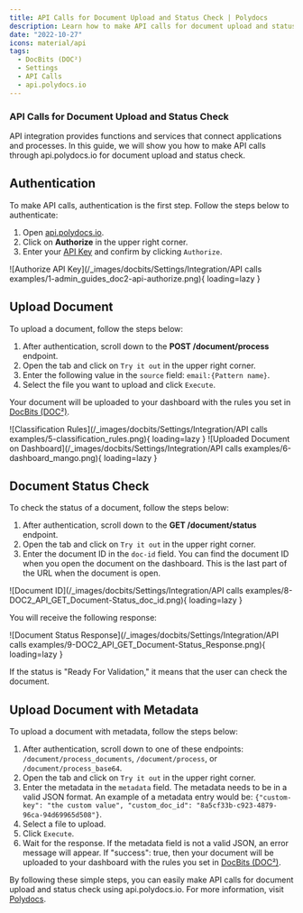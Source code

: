 ```yaml
---
title: API Calls for Document Upload and Status Check | Polydocs
description: Learn how to make API calls for document upload and status check using api.polydocs.io. Follow the step-by-step guide to authenticate and upload documents with metadata.
date: "2022-10-27"
icons: material/api
tags:
  - DocBits (DOC²)
  - Settings
  - API Calls
  - api.polydocs.io
---
```


### API Calls for Document Upload and Status Check

API integration provides functions and services that connect applications and processes. In this guide, we will show you how to make API calls through api.polydocs.io for document upload and status check.

## Authentication

To make API calls, authentication is the first step. Follow the steps below to authenticate:

1. Open [api.polydocs.io](https://api.polydocs.io/docs).
2. Click on **Authorize** in the upper right corner.
3. Enter your [API Key](/docbits/settings/integration/api-integration/) and confirm by clicking `Authorize`.

![Authorize API Key](/_images/docbits/Settings/Integration/API calls examples/1-admin_guides_doc2-api-authorize.png){ loading=lazy }

## Upload Document

To upload a document, follow the steps below:

1. After authentication, scroll down to the **POST /document/process** endpoint.
2. Open the tab and click on `Try it out` in the upper right corner.
3. Enter the following value in the `source` field: `email:{Pattern name}`.
4. Select the file you want to upload and click `Execute`.

Your document will be uploaded to your dashboard with the rules you set in [DocBits (DOC²)](https://app.polydocs.io/settings/classify-extract).

![Classification Rules](/_images/docbits/Settings/Integration/API calls examples/5-classification_rules.png){ loading=lazy }
![Uploaded Document on Dashboard](/_images/docbits/Settings/Integration/API calls examples/6-dashboard_mango.png){ loading=lazy }

## Document Status Check

To check the status of a document, follow the steps below:

1. After authentication, scroll down to the **GET /document/status** endpoint.
2. Open the tab and click on `Try it out` in the upper right corner.
3. Enter the document ID in the `doc-id` field. You can find the document ID when you open the document on the dashboard. This is the last part of the URL when the document is open.

![Document ID](/_images/docbits/Settings/Integration/API calls examples/8-DOC2_API_GET_Document-Status_doc_id.png){ loading=lazy }

You will receive the following response:

![Document Status Response](/_images/docbits/Settings/Integration/API calls examples/9-DOC2_API_GET_Document-Status_Response.png){ loading=lazy }

If the status is "Ready For Validation," it means that the user can check the document.

## Upload Document with Metadata

To upload a document with metadata, follow the steps below:

1. After authentication, scroll down to one of these endpoints: `/document/process_documents`, `/document/process`, or `/document/process_base64`.
2. Open the tab and click on `Try it out` in the upper right corner.
3. Enter the metadata in the `metadata` field. The metadata needs to be in a valid JSON format. An example of a metadata entry would be: `{"custom-key": "the custom value", "custom_doc_id": "8a5cf33b-c923-4879-96ca-94d69965d508"}`.
4. Select a file to upload.
5. Click `Execute`.
6. Wait for the response. If the metadata field is not a valid JSON, an error message will appear. If "success": true, then your document will be uploaded to your dashboard with the rules you set in [DocBits (DOC²)](https://app.polydocs.io/settings/classify-extract).

By following these simple steps, you can easily make API calls for document upload and status check using api.polydocs.io. For more information, visit [Polydocs](https://polydocs.io/).
